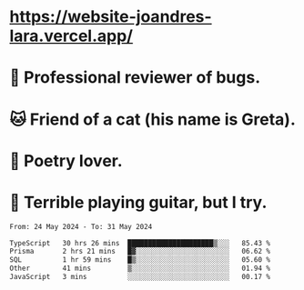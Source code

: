 # https://website-joandres-lara.vercel.app/
# 🐛 Professional reviewer of bugs.
# 🐱 Friend of a cat (his name is Greta).
# 📜 Poetry lover.
# 🎸 Terrible playing guitar, but I try.

<!--START_SECTION:waka-->

```txt
From: 24 May 2024 - To: 31 May 2024

TypeScript   30 hrs 26 mins  █████████████████████▒░░░   85.43 %
Prisma       2 hrs 21 mins   █▓░░░░░░░░░░░░░░░░░░░░░░░   06.62 %
SQL          1 hr 59 mins    █▒░░░░░░░░░░░░░░░░░░░░░░░   05.60 %
Other        41 mins         ▒░░░░░░░░░░░░░░░░░░░░░░░░   01.94 %
JavaScript   3 mins          ░░░░░░░░░░░░░░░░░░░░░░░░░   00.17 %
```

<!--END_SECTION:waka-->
